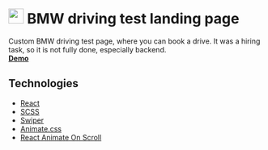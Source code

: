 # <img src="https://szaredko.com/2021/bmw/assets/bmw-logo.svg" width="30"> BMW driving test landing page
Custom BMW driving test page, where you can book a drive. It was a hiring task, so it is not fully done, especially backend.  
**[Demo](https://szaredko.com/2021/bmw/)**

## Technologies
* [React](https://reactjs.org/)
* [SCSS](https://sass-lang.com/)
* [Swiper](https://swiperjs.com/)
* [Animate.css](https://animate.style/)
* [React Animate On Scroll](https://www.npmjs.com/package/react-animate-on-scroll)
